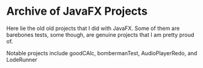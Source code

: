 # Archive of JavaFX Projects

Here lie the old old projects that I did with JavaFX. Some of them are barebones tests, some though, are genuine projects that I am pretty proud of.

Notable projects include goodCAlc, bombermanTest, AudioPlayerRedo, and LodeRunner

